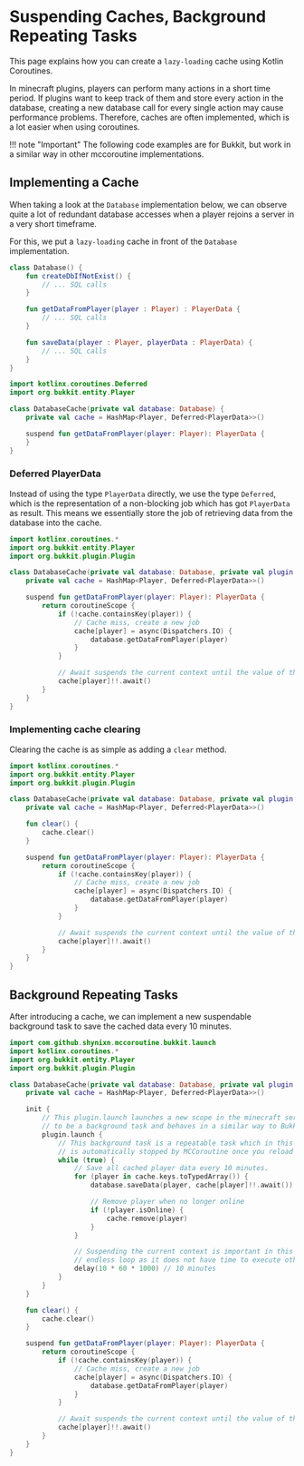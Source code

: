 # Suspending Caches, Background Repeating Tasks

This page explains how you can create a ``lazy-loading`` cache using Kotlin Coroutines.

In minecraft plugins, players can perform many actions in a short time period. If plugins want to keep track of them and store
every action in the database, creating a new database call for every single action may cause performance problems. Therefore, caches are often
implemented, which is a lot easier when using coroutines.

!!! note "Important"
    The following code examples are for Bukkit, but work in a similar way in other mccoroutine implementations.

## Implementing a Cache

When taking a look at the ``Database`` implementation below, we can observe quite a lot of redundant database
accesses when a player rejoins a server in a very short timeframe.

For this, we put a ``lazy-loading`` cache in front of the  ``Database`` implementation.

````kotlin
class Database() {
    fun createDbIfNotExist() {
        // ... SQL calls
    }

    fun getDataFromPlayer(player : Player) : PlayerData {
        // ... SQL calls
    }

    fun saveData(player : Player, playerData : PlayerData) {
        // ... SQL calls
    }
}
````

````kotlin
import kotlinx.coroutines.Deferred
import org.bukkit.entity.Player

class DatabaseCache(private val database: Database) {
    private val cache = HashMap<Player, Deferred<PlayerData>>()

    suspend fun getDataFromPlayer(player: Player): PlayerData {
    }
}
````

### Deferred PlayerData

Instead of using the type ``PlayerData`` directly, we use the type ``Deferred``, which is the representation of a
non-blocking job which has got ``PlayerData`` as result. This means we essentially store the job of retrieving data from
the database into the cache.

````kotlin
import kotlinx.coroutines.*
import org.bukkit.entity.Player
import org.bukkit.plugin.Plugin

class DatabaseCache(private val database: Database, private val plugin: Plugin) {
    private val cache = HashMap<Player, Deferred<PlayerData>>()

    suspend fun getDataFromPlayer(player: Player): PlayerData {
        return coroutineScope {
            if (!cache.containsKey(player)) {
                // Cache miss, create a new job
                cache[player] = async(Dispatchers.IO) {
                    database.getDataFromPlayer(player)
                }
            }

            // Await suspends the current context until the value of the Deferred job is ready.
            cache[player]!!.await()
        }
    }
}
````

### Implementing cache clearing

Clearing the cache is as simple as adding a ``clear`` method.

````kotlin
import kotlinx.coroutines.*
import org.bukkit.entity.Player
import org.bukkit.plugin.Plugin

class DatabaseCache(private val database: Database, private val plugin: Plugin) {
    private val cache = HashMap<Player, Deferred<PlayerData>>()

    fun clear() {
        cache.clear()
    }

    suspend fun getDataFromPlayer(player: Player): PlayerData {
        return coroutineScope {
            if (!cache.containsKey(player)) {
                // Cache miss, create a new job
                cache[player] = async(Dispatchers.IO) {
                    database.getDataFromPlayer(player)
                }
            }

            // Await suspends the current context until the value of the ``Deferred`` job is ready.
            cache[player]!!.await()
        }
    }
}
````

## Background Repeating Tasks

After introducing a cache, we can implement a new suspendable background task to save the cached data every 10 minutes.

````kotlin
import com.github.shynixn.mccoroutine.bukkit.launch
import kotlinx.coroutines.*
import org.bukkit.entity.Player
import org.bukkit.plugin.Plugin

class DatabaseCache(private val database: Database, private val plugin: Plugin) {
    private val cache = HashMap<Player, Deferred<PlayerData>>()

    init {
        // This plugin.launch launches a new scope in the minecraft server context which can be understood
        // to be a background task and behaves in a similar way to Bukkit.getScheduler().runTask(plugin, Runnable {  })
        plugin.launch {
            // This background task is a repeatable task which in this case is an endless loop. The endless loop
            // is automatically stopped by MCCoroutine once you reload your plugin.
            while (true) {
                // Save all cached player data every 10 minutes.
                for (player in cache.keys.toTypedArray()) {
                    database.saveData(player, cache[player]!!.await())

                    // Remove player when no longer online
                    if (!player.isOnline) {
                        cache.remove(player)
                    }
                }

                // Suspending the current context is important in this case otherwise the minecraft thread will only execute this
                // endless loop as it does not have time to execute other things. Delay gives the thread time to execute other things.
                delay(10 * 60 * 1000) // 10 minutes
            }
        }
    }

    fun clear() {
        cache.clear()
    }

    suspend fun getDataFromPlayer(player: Player): PlayerData {
        return coroutineScope {
            if (!cache.containsKey(player)) {
                // Cache miss, create a new job
                cache[player] = async(Dispatchers.IO) {
                    database.getDataFromPlayer(player)
                }
            }

            // Await suspends the current context until the value of the ``Deferred`` job is ready.
            cache[player]!!.await()
        }
    }
}
````
